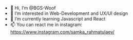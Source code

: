 - 👋 Hi, I’m @BGS-Woof
- 👀 I’m interested in Web-Development and UX/UI design
- 🌱 I’m currently learning Javascript and React
- 📫 You can react me in instagram: https://www.instagram.com/samka_rahmatulaev/
